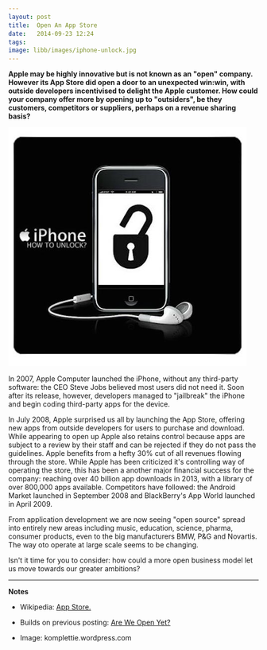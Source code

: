 ```yaml
---
layout: post
title:  Open An App Store
date:   2014-09-23 12:24
tags: 
image: libb/images/iphone-unlock.jpg
---
```


**Apple may be highly innovative but is not known as an "open" company. However its App Store did open a door to an unexpected win:win, with outside developers incentivised to delight the Apple customer. How could your company offer more by opening up to "outsiders", be they customers, competitors or suppliers, perhaps on a revenue sharing basis?**

![](/libb/images/iphone-unlock.jpg)

In 2007, Apple Computer launched the iPhone, without any third-party software: the CEO Steve Jobs believed most users did not need it. Soon after its release, however, developers managed to "jailbreak" the iPhone and begin coding third-party apps for the device.

In July 2008, Apple surprised us all by launching the App Store, offering new apps from outside developers for users to purchase and download. While appearing to open up Apple also retains control because apps are subject to a review by their staff and can be rejected if they do not pass the guidelines. Apple benefits from a hefty 30% cut of all revenues flowing through the store. 
While Apple has been criticized it's controlling way of operating the store, this has been a another major financial success for the company: reaching over 40 billion app downloads in 2013, with a library of over 800,000 apps available. Competitors have followed: the Android Market launched in September 2008 and BlackBerry's App World launched in April 2009. 

From application development we are now seeing "open source" spread into entirely new areas including music, education, science, pharma, consumer products, even to the big manufacturers BMW, P&G and Novartis. The way oto operate at large scale seems to be changing. 

Isn't it time for you to consider: how could a more open business model let us move towards our greater ambitions? 

__________________

<b>Notes</b>
  
* Wikipedia: <a href="http://en.wikipedia.org/wiki/App_Store_%28iOS%29" target="_blank"> App Store.</a>

* Builds on previous posting: <a href="http://pageconsulting.co.uk/2014/09/01/are-we-open.html" target="_blank"> Are We Open Yet?</a>

* Image: komplettie.wordpress.com
